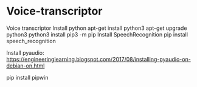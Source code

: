 # Voice-transcriptor
Voice transcriptor
Install python
apt-get install python3
apt-get upgrade python3
python3 install pip3 -m pip
Install SpeechRecognition
pip install speech_recognition


Install pyaudio:
https://engineeringlearning.blogspot.com/2017/08/installing-pyaudio-on-debian-on.html

pip install pipwin
